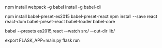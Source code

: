 npm install webpack -g
babel install -g babel-cli

npm install babel-preset-es2015 babel-preset-react
npm install --save react react-dom babel-preset-react babel-loader babel-core


babel --presets es2015,react --watch src/ --out-dir lib/

export FLASK_APP=main.py
flask run
